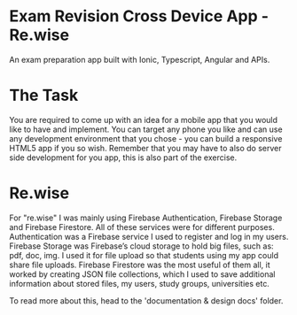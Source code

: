 # Exam Revision Cross Device App - Re.wise

An exam preparation app built with Ionic, Typescript, Angular and APIs.

# The Task

You are required to come up with an idea for a mobile app that you would like to have and implement. You can target any phone you like and can use any development environment that you chose - you can build a responsive HTML5 app if you so wish. Remember that you may have to also do server side development for you app, this is also part of the exercise.

# Re.wise

For "re.wise" I was mainly using Firebase Authentication, Firebase Storage and Firebase Firestore. All of these services were for different purposes. Authentication was a Firebase service I used to register and log in my users. Firebase Storage was Firebase’s cloud storage to hold big files, such as: pdf, doc, img. I used it for file upload so that students using my app could share file uploads. Firebase Firestore was the most useful of them all, it worked by creating JSON file collections, which I used to save additional information about stored files, my users, study groups, universities etc.


To read more about this, head to the 'documentation & design docs' folder.
